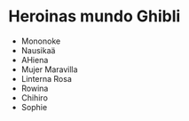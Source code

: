 # Heroinas mundo Ghibli

- Mononoke
- Nausikaä
- AHiena
- Mujer Maravilla
- Linterna Rosa
- Rowina
- Chihiro
- Sophie
